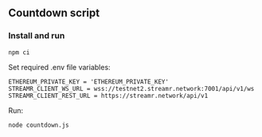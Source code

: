 ## Countdown script

### Install and run

```
npm ci
```

Set required .env file variables:

```
ETHEREUM_PRIVATE_KEY = 'ETHEREUM_PRIVATE_KEY'
STREAMR_CLIENT_WS_URL = wss://testnet2.streamr.network:7001/api/v1/ws
STREAMR_CLIENT_REST_URL = https://streamr.network/api/v1
```

Run:
```
node countdown.js
```
